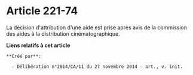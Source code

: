 # Article 221-74

La décision d'attribution d'une aide est prise après avis de la commission des aides à la distribution cinématographique.

**Liens relatifs à cet article**

	**Créé par**:

	  - Délibération n°2014/CA/11 du 27 novembre 2014 - art., v. init.
